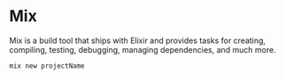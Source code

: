 # Mix

Mix is a build tool that ships with Elixir and provides tasks for creating, compiling, testing, debugging, managing dependencies, and much more.

```sh
mix new projectName
```